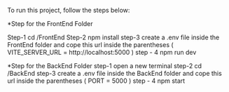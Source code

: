 To run this project, follow the steps below:

\*Step for the FrontEnd Folder

Step-1 cd /FrontEnd
Step-2 npm install
step-3 create a .env file inside the FrontEnd folder and cope this url
inside the parentheses ( VITE_SERVER_URL = http://localhost:5000 )
step - 4 npm run dev

\*Step for the BackEnd Folder
step-1 open a new terminal
step-2 cd /BackEnd
step-3 create a .env file inside the BackEnd folder and cope this url
inside the parentheses ( PORT = 5000 )
step - 4 npm start
